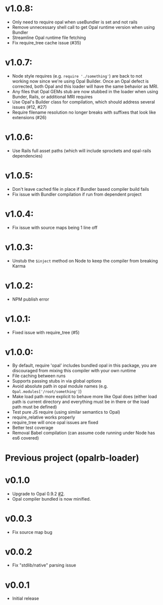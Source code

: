 # v1.0.8:
* Only need to require opal when useBundler is set and not rails
* Remove unnecessary shell call to get Opal runtime version when using Bundler
* Streamline Opal runtime file fetching
* Fix require_tree cache issue (#35)

# v1.0.7:
* Node style requires (e.g. `require './something'`) are back to not working now since we're using Opal Builder. Once an Opal defect is corrected, both Opal and this loader will have the same behavior as MRI.
* Any files that Opal GEMs stub are now stubbed in the loader when using Bunder, Rails, or additional MRI requires
* Use Opal's Builder class for compilation, which should address several issues (#12, #27)
* Require filename resolution no longer breaks with suffixes that look like extensions (#26)

# v1.0.6:
* Use Rails full asset paths (which will include sprockets and opal-rails dependencies)

# v1.0.5:
* Don't leave cached file in place if Bundler based compiler build fails
* Fix issue with Bundler compilation if run from dependent project

# v1.0.4:
* Fix issue with source maps being 1 line off

# v1.0.3:
* Unstub the `$inject` method on Node to keep the compiler from breaking Karma

# v1.0.2:
* NPM publish error

# v1.0.1:
* Fixed issue with require_tree (#5)

# v1.0.0:
* By default, require 'opal' includes bundled opal in this package, you are discouraged from mixing this compiler with your own runtime
* File caching between runs
* Supports passing stubs in via global options
* Avoid absolute path in opal module names (e.g. `Opal.modules['/root/something']`)
* Make load path more explicit to behave more like Opal does (either load path is current directory and everything must be in there or the load path must be defined)
* Test pure JS require (using similar semantics to Opal)
* require_relative works properly
* require_tree will once opal issues are fixed
* Better test coverage
* Removal Babel compilation (can assume code running under Node has es6 covered)

# Previous project (opalrb-loader)

# v0.1.0
* Upgrade to Opal 0.9.2 [#2](https://github.com/cj/opalrb-loader/issues/2).
* Opal compiler bundled is now minified.

# v0.0.3

* Fix source map bug

# v0.0.2

* Fix "stdlib/native" parsing issue

# v0.0.1

* Initial release
